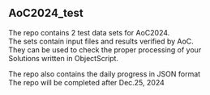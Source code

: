 ## AoC2024_test
The repo contains 2 test data sets for AoC2024.   
The sets contain input files and results verified by AoC.   
They can be used to check the proper processing of your   
Solutions written in ObjectScript.   

The repo also contains the daily progress in JSON format      
The repo will be completed after Dec.25, 2024 
